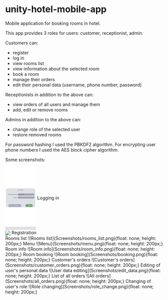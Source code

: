 # unity-hotel-mobile-app
Mobile application for booking rooms in hotel.

This app provides 3 roles for users: customer, receptionist, admin.

Customers can:
- register
- log in
- view rooms list
- view information about the selected room
- book a room
- manage their orders
- edit their personal data (username, phone number, password)

Receptionists in addition to the above can:
- view orders of all users and manage them
- add, edit or remove rooms

Admins in addition to the above can:
- change role of the selected user
- restore removed rooms

For password hashing I used the PBKDF2 algorithm.
For encrypting user phone numbers I used the AES block cipher algorithm.

Some screenshots:

<img src="Screenshots/logging_in.png" align="center" height="200px"/>
Logging in
<br clear="left"/>
<img src="Screenshots/Screenshots/registration.png" align="center" height="200px"/>
Registration
<br clear="left"/>
Rooms list
![Rooms list](Screenshots/rooms_list.png){float: none; height: 200px;}
Menu
![Menu](Screenshots/menu.png){float: none; height: 200px;}
Room info
![Room info](Screenshots/room_info.png){float: none; height: 200px;}
Room booking
![Room booking](Screenshots/booking.png){float: none; height: 200px;}
Customer's orders
![Customer's orders](Screenshots/customer_orders.png){float: none; height: 200px;}
Editing of user's personal data
![User data editing](Screenshots/edit_data.png){float: none; height: 200px;}
List of all orders
![All orders](Screenshots/all_orders.png){float: none; height: 200px;}
Changing of user's role
![Role changing](Screenshots/role_change.png){float: none; height: 200px;}
